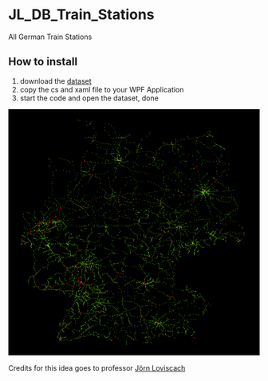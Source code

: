 # JL_DB_Train_Stations
All German Train Stations 

## How to install

1. download the [dataset](http://data.deutschebahn.com/datasets/haltestellen/)
2. copy the cs and xaml file to your WPF Application
3. start the code and open the dataset, done


<p align="center">
  <img width="" height="" src="https://github.com/grensen/ML-Art/blob/master/dataset.png">
</p>

Credits for this idea goes to professor [Jörn Loviscach](https://www.youtube.com/watch?v=41SdVA2aqKw/)
